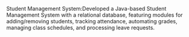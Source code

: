 Student Management System:Developed a Java-based Student Management System with a relational database, featuring modules for adding/removing students, tracking attendance, automating grades, managing class schedules, and processing leave requests.
